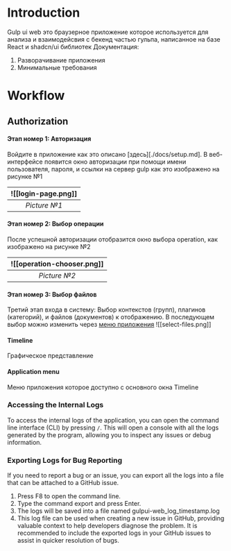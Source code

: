 
# Introduction

Gulp ui web это браузерное приложение которое используется для анализа и взаимодейсвия с бекенд частью гульпа, написанное на базе React и shadcn/ui библиотек
Документация:
1. Разворачивание приложения 
2. Минимальные требования

# Workflow
## Authorization

#### Этап номер 1: Авторизация
Войдите в приложение как это описано [здесь][./docs/setup.md]. В веб-интерфейсе появится окно авторизации при помощи имени пользователя, пароля, и ссылки на сервер gulp как это изображено на рисунке №1

| ![[login-page.png]] |
| :-----------------: |
|    *Picture №1*     |

#### Этап номер 2: Выбор операции
После успешной авторизации отобразится окно выбора operation, как изображено на рисунке №2

| ![[operation-chooser.png]] |
| :-----------------: |
|    *Picture №2*    |

#### Этап номер 3: Выбор файлов
Третий этап входа в систему: Выбор контекстов (групп), плагинов (категорий), и файлов (документов) к отображению. В последующем выбор можно изменить через [меню приложения](#application-menu)
![[select-files.png]]


#### Timeline
Графическое представление 
#### Application menu
Меню приложения которое доступно с основного окна Timeline

### Accessing the Internal Logs
To access the internal logs of the application, you can open the command line interface (CLI) by pressing `/`. This will open a console with all the logs generated by the program, allowing you to inspect any issues or debug information.

### Exporting Logs for Bug Reporting
If you need to report a bug or an issue, you can export all the logs into a file that can be attached to a GitHub issue.

1. Press F8 to open the command line.
2. Type the command export and press Enter.
3. The logs will be saved into a file named gulpui-web_log_timestamp.log
4. This log file can be used when creating a new issue in GitHub, providing valuable context to help developers diagnose the problem.
It is recommended to include the exported logs in your GitHub issues to assist in quicker resolution of bugs.
